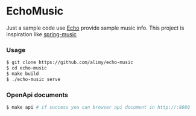 # EchoMusic
Just a sample code use [Echo](https://github.com/labstack/echo) provide sample music info.
This project is inspiration like [spring-music](https://github.com/cloudfoundry-samples/spring-music)

### Usage
```bash
$ git clone https://github.com/alimy/echo-music
$ cd echo-music
$ make build
$ ./echo-music serve
```

### OpenApi documents
```bash
$ make api # if success you can browser api document in http://:8080
```